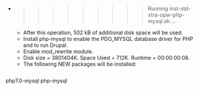 * >>>>>>>>> Running inst-std-xtra-opw-php-mysql.sh ...
  * After this operation, 502 kB of additional disk space will be used.
  * Install php-mysql to enable the PDO_MYSQL database driver for PHP and to run Drupal.
  * Enable mod_rewrite module.
  * Disk size = 3801404K. Space Used = 712K. Runtime = 00:00:00:08.
  * The following NEW packages will be installed:
  ```bash
php7.0-mysql php-mysql
  ```
